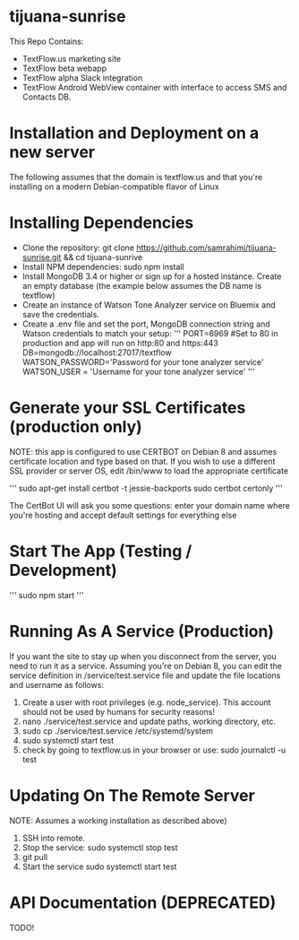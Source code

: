 # tijuana-sunrise

This Repo Contains:

- TextFlow.us marketing site
- TextFlow beta webapp
- TextFlow alpha Slack integration
- TextFlow Android WebView container with interface to access SMS and Contacts DB.

# Installation and Deployment on a new server

The following assumes that the domain is textflow.us and that you're 
installing on a modern Debian-compatible flavor of Linux

# Installing Dependencies
- Clone the repository: git clone https://github.com/samrahimi/tijuana-sunrise.git && cd tijuana-sunrive
- Install NPM dependencies: sudo npm install
- Install MongoDB 3.4 or higher or sign up for a hosted instance. Create an empty database (the example below assumes the DB name is textflow)
- Create an instance of Watson Tone Analyzer service on Bluemix and save the credentials. 
- Create a .env file and set the port, MongoDB connection string and Watson credentials to match your setup:
  '''
  PORT=6969 #Set to 80 in production and app will run on http:80 and https:443
  DB=mongodb://localhost:27017/textflow
  WATSON_PASSWORD='Password for your tone analyzer service'
  WATSON_USER = 'Username for your tone analyzer service'
  '''

# Generate your SSL Certificates (production only)

NOTE: this app is configured to use CERTBOT on Debian 8 and assumes certificate location and type based on that. If you wish to use a different SSL provider or server OS, edit /bin/www to load the appropriate certificate 

'''
sudo apt-get install certbot -t jessie-backports
sudo certbot certonly
'''

The CertBot UI will ask you some questions: enter your domain name where you're hosting and accept default settings for everything else

# Start The App (Testing / Development)
'''
sudo npm start
'''


# Running As A Service (Production)

If you want the site to stay up when you disconnect from the server, you need to run it as a service.
Assuming you're on Debian 8, you can edit the service definition in /service/test.service file and update the file locations and username as follows:

  1. Create a user with root privileges (e.g. node_service). This account should not be used by humans for security reasons!
  2. nano ./service/test.service and update paths, working directory, etc.
  2. sudo cp ./service/test.service /etc/systemd/system
  3. sudo systemctl start test
  4. check by going to textflow.us in your browser or use: sudo journalctl -u test



# Updating On The Remote Server
NOTE: Assumes a working installation as described above)

  1. SSH into remote.
  2. Stop the service: sudo systemctl stop test
  3. git pull
  4. Start the service sudo systemctl start test

# API Documentation (DEPRECATED)

TODO! 
